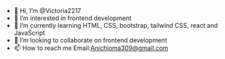 - 👋 Hi, I’m @Victoria2217
- 👀 I’m interested in frontend development
- 🌱 I’m currently learning HTML, CSS, bootstrap, tailwind CSS, react and JavaScript
- 💞️ I’m looking to collaborate on frontend development
- 📫 How to reach me Email:Anichioma309@gmail.com

<!---
Victoria2217/Victoria2217 is a ✨ special ✨ repository because its `README.md` (this file) appears on your GitHub profile.
You can click the Preview link to take a look at your changes.
--->
